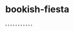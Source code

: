 # bookish-fiesta
<a href="https://fashiontsense.blogspot.com/">.</a>
<a href="https://ssmubeen248.wixsite.com/slot-01">.</a>
<a href="https://ssmubeen248.wixsite.com/slot-02">.</a>
<a href="https://ssmubeen248.wixsite.com/slot-03">.</a>
<a href="https://ssmubeen248.wixsite.com/slot-04">.</a>
<a href="https://ssmubeen248.wixsite.com/slot-05">.</a>
<a href="https://ssmubeen248.wixsite.com/slot-01-1">.</a>
<a href="https://ssmubeen248.wixsite.com/slot-06">.</a>
<a href="https://ssmubeen248.wixsite.com/slot-07">.</a>
<a href="https://ssmubeen248.wixsite.com/slot-08">.</a>
<a href="https://ssmubeen248.wixsite.com/slot-09">.</a>
